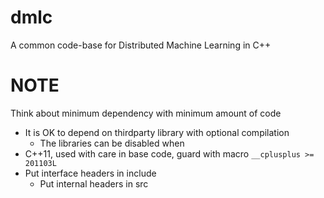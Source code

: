 dmlc
====
A common code-base for Distributed Machine Learning in C++

NOTE
====
Think about minimum dependency with minimum amount of code
* It is OK to depend on thirdparty library with optional compilation
  - The libraries can be disabled when 
* C++11, used with care in base code, guard with macro ```__cplusplus >= 201103L```
* Put interface headers in include
  - Put internal headers in src
  